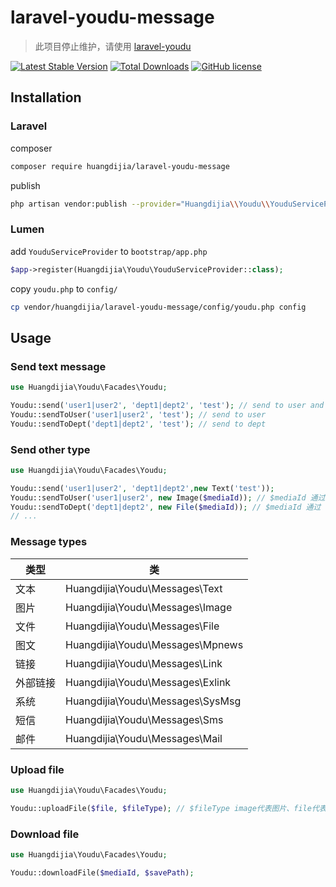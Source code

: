 # laravel-youdu-message

> 此项目停止维护，请使用 [laravel-youdu](https://github.com/huangdijia/laravel-youdu)

[![Latest Stable Version](https://poser.pugx.org/huangdijia/laravel-youdu-message/version.png)](https://packagist.org/packages/huangdijia/laravel-youdu-message)
[![Total Downloads](https://poser.pugx.org/huangdijia/laravel-youdu-message/d/total.png)](https://packagist.org/packages/huangdijia/laravel-youdu-message)
[![GitHub license](https://img.shields.io/github/license/huangdijia/laravel-youdu-message)](https://github.com/huangdijia/laravel-youdu-message)

## Installation

### Laravel

composer

~~~bash
composer require huangdijia/laravel-youdu-message
~~~

publish

~~~bash
php artisan vendor:publish --provider="Huangdijia\\Youdu\\YouduServiceProvider"
~~~

### Lumen

add `YouduServiceProvider` to `bootstrap/app.php`

~~~php
$app->register(Huangdijia\Youdu\YouduServiceProvider::class);
~~~

copy `youdu.php` to `config/`

~~~bash
cp vendor/huangdijia/laravel-youdu-message/config/youdu.php config
~~~

## Usage

### Send text message

~~~php
use Huangdijia\Youdu\Facades\Youdu;

Youdu::send('user1|user2', 'dept1|dept2', 'test'); // send to user and dept
Youdu::sendToUser('user1|user2', 'test'); // send to user
Youdu::sendToDept('dept1|dept2', 'test'); // send to dept
~~~

### Send other type

~~~php
use Huangdijia\Youdu\Facades\Youdu;

Youdu::send('user1|user2', 'dept1|dept2',new Text('test'));
Youdu::sendToUser('user1|user2', new Image($mediaId)); // $mediaId 通过 uploadFile 接口获得
Youdu::sendToDept('dept1|dept2', new File($mediaId)); // $mediaId 通过 uploadFile 接口获得
// ...
~~~

### Message types

|类型|类|
|--|--|
|文本|Huangdijia\Youdu\Messages\Text|
|图片|Huangdijia\Youdu\Messages\Image|
|文件|Huangdijia\Youdu\Messages\File|
|图文|Huangdijia\Youdu\Messages\Mpnews|
|链接|Huangdijia\Youdu\Messages\Link|
|外部链接|Huangdijia\Youdu\Messages\Exlink|
|系统|Huangdijia\Youdu\Messages\SysMsg|
|短信|Huangdijia\Youdu\Messages\Sms|
|邮件|Huangdijia\Youdu\Messages\Mail|

### Upload file

~~~php
use Huangdijia\Youdu\Facades\Youdu;

Youdu::uploadFile($file, $fileType); // $fileType image代表图片、file代表普通文件、voice代表语音、video代表视频
~~~

### Download file

~~~php
use Huangdijia\Youdu\Facades\Youdu;

Youdu::downloadFile($mediaId, $savePath);
~~~
